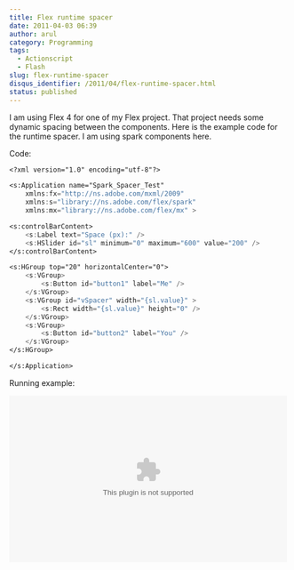```yaml
---
title: Flex runtime spacer
date: 2011-04-03 06:39
author: arul
category: Programming
tags:
  - Actionscript
  - Flash
slug: flex-runtime-spacer
disqus_identifier: /2011/04/flex-runtime-spacer.html
status: published
---
```


I am using Flex 4 for one of my Flex project. That project needs some
dynamic spacing between the components. Here is the example code for the
runtime spacer. I am using spark components here.

Code:

``` flex
<?xml version="1.0" encoding="utf-8"?>

<s:Application name="Spark_Spacer_Test"
    xmlns:fx="http://ns.adobe.com/mxml/2009"
    xmlns:s="library://ns.adobe.com/flex/spark"
    xmlns:mx="library://ns.adobe.com/flex/mx" >

<s:controlBarContent>
    <s:Label text="Space (px):" />
    <s:HSlider id="sl" minimum="0" maximum="600" value="200" />
</s:controlBarContent>

<s:HGroup top="20" horizontalCenter="0">
    <s:VGroup>
        <s:Button id="button1" label="Me" />
    </s:VGroup>
    <s:VGroup id="vSpacer" width="{sl.value}" >
        <s:Rect width="{sl.value}" height="0" />
    </s:VGroup>
    <s:VGroup>
        <s:Button id="button2" label="You" />
    </s:VGroup>
</s:HGroup>

</s:Application>
```

Running example:

<embed src="https://files.arulraj.net/code/flash/example/RuntimeSpacer.swf" width="500" height="300"></embed>
